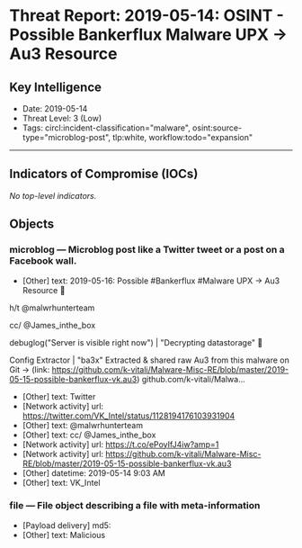 # Threat Report: 2019-05-14: OSINT - Possible Bankerflux Malware UPX -> Au3 Resource


## Key Intelligence
* Date: 2019-05-14
* Threat Level: 3 (Low)
* Tags: circl:incident-classification="malware", osint:source-type="microblog-post", tlp:white, workflow:todo="expansion"

---

## Indicators of Compromise (IOCs)
_No top-level indicators._

## Objects
### microblog — Microblog post like a Twitter tweet or a post on a Facebook wall.
* [Other] text: 2019-05-16: Possible #Bankerflux #Malware
UPX -> Au3 Resource
🧰

h/t @malwrhunterteam
 
cc/ @James_inthe_box

debuglog("Server is visible right now") | "Decrypting datastorage"
🛑

Config Extractor | "ba3x"
Extracted & shared raw Au3 from this malware on Git ->
(link: https://github.com/k-vitali/Malware-Misc-RE/blob/master/2019-05-15-possible-bankerflux-vk.au3) github.com/k-vitali/Malwa…
* [Other] text: Twitter
* [Network activity] url: https://twitter.com/VK_Intel/status/1128194176103931904
* [Other] text: @malwrhunterteam
* [Other] text: cc/ @James_inthe_box
* [Network activity] url: https://t.co/ePoyIfJ4iw?amp=1
* [Network activity] url: https://github.com/k-vitali/Malware-Misc-RE/blob/master/2019-05-15-possible-bankerflux-vk.au3
* [Other] datetime: 2019-05-14 9:03 AM
* [Other] text: VK_Intel

### file — File object describing a file with meta-information
* [Payload delivery] md5: <md5>
* [Other] text: Malicious
